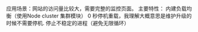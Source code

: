 应用场景：网站的访问量比较大，需要完整的监控页面。
主要特性：
   内建负载均衡（使用Node cluster 集群模块）
   0 秒停机重载，我理解大概意思是维护升级的时候不需要停机.
   停止不稳定的进程（避免无限循环）